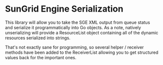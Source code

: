 # SunGrid Engine Serialization

This library will allow you to take the SGE XML output from queue status and serialize it programmatically into Go objects. As a note, natively unserializing will provide a ResourceList object containing all of the dynamic resources serialized into strings.

That's not exactly sane for programming, so several helper / receiver methods have been added to the ReceiverList allowing you to get structured values back for the important ones. 